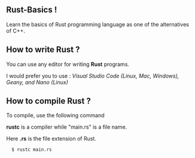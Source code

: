 ## Rust-Basics !
Learn the basics of Rust programming language as one of the alternatives of C++.

## How to write Rust ?
You can use any editor for writing <b>Rust</b> programs.<br>

I would prefer you to use : <i>Visual Studio Code (Linux, Mac, Windows), Geany, and Nano (Linux)</i>


## How to compile Rust ?

To compile, use the following command

<b>rustc</b> is a compiler while "main.rs" is a file name. <br>

Here <b>.rs</b> is the file extension of Rust.

```bash
  $ rustc main.rs
```
